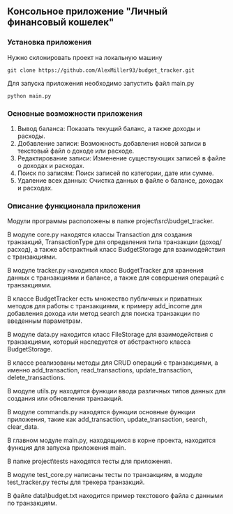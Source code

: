 ## Консольное приложение "Личный финансовый кошелек"

### Установка приложения

Нужно склонировать проект на локальную машину

``` git clone https://github.com/AlexMiller93/budget_tracker.git ```

Для запуска приложения необходимо запустить файл main.py

``` python main.py ```

### Основные возможности приложения

1. Вывод баланса: Показать текущий баланс, а также доходы и расходы.
2. Добавление записи: Возможность добавления новой записи в текстовый файл о доходе или расходе.
3. Редактирование записи: Изменение существующих записей в файле о доходах и расходах.
4. Поиск по записям: Поиск записей по категории, дате или сумме.
5. Удаление всех данных: Очистка данных в файле о балансе, доходах и расходах.

### Описание функционала приложения

Модули программы расположены в папке project\src\budget_tracker.

В модуле core.py находятся классы Transaction для создания транзакций, TransactionType для определения типа транзакции (доход/расход), а также абстрактный класс BudgetStorage для взаимодействия с транзакциями.

В модуле tracker.py находится класс BudgetTracker для хранения данных с транзакциями и балансе, а также для совершения операций с транзакциями.

В классе BudgetTracker есть множество публичных и приватных методов для работы с транзакциями, к примеру add_income для добавления дохода или метод search для поиска транзакции по введенным параметрам.

В модуле data.py находится класс FileStorage для взаимодействия с транзакциями, который наследуется от абстрактного класса BudgetStorage.

В классе реализованы методы для CRUD операций с транзакциями, а именно add_transaction, read_transactions, update_transaction, delete_transactions.

В модуле utils.py находятся функции ввода различных типов данных для создания или обновления транзакций.

В модуле commands.py находятся функции основные функции приложения, такие как add_transaction, update_transaction, search, clear_data.

В главном модуле main.py, находящимся в корне проекта, находится  функция для запуска
приложения main.

В папке project\tests находятся тесты для приложения.

В модуле test_core.py написаны тесты по транзакциям, в модуле test_tracker.py тесты для трекера транзакций.

В файле data\budget.txt находится пример текстового файла с данными по транзакциям.
